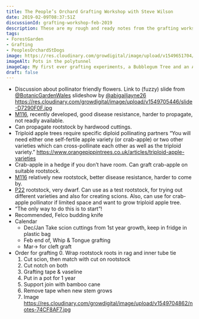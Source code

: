 ```yaml
---
title: The People’s Orchard Grafting Workshop with Steve Wilson
date: 2019-02-09T08:37:51Z
discussionId: grafting-workshop-feb-2019
description: These are my rough and ready notes from the grafting workshop for my personal consumption.
tags: 
- ForestGarden
- Grafting
- PeoplesOrchardStDogs
image: https://res.cloudinary.com/growdigital/image/upload/v1549651704/pots-CF5FDAA3.jpg
imageAlt: Pots in the polytunnel
imageCap: My first ever grafting experiments, a Bubblegum Tree and an Ashmead’s Kernel
draft: false
---
```


* Discussion about pollinator friendly flowers. Link to (fuzzy) slide from [@BotanicGardenWales](https://mobile.twitter.com/BotanicGardenWales) slideshow by [@abigailjayne26](https://mobile.twitter.com/@abigailjayne26) <https://res.cloudinary.com/growdigital/image/upload/v1549705446/slide-D7290F0F.jpg>
* [M116](https://www.orangepippintrees.co.uk/articles/rootstocks-for-apple-trees), recently developed, good disease resistance, harder to propagate, not readly available.
* Can propagate rootstock by hardwood cuttings.
* Triploid apple trees require specific diploid pollinating partners “You will need either one self-fertile apple variety (or crab-apple) or two other varieties which can cross-pollinate each other as well as the triploid variety.” <https://www.orangepippintrees.co.uk/articles/triploid-apple-varieties>
* Crab-apple in a hedge if you don’t have room. Can graft crab-apple on suitable rootstock.
* [M116](https://www.orangepippintrees.co.uk/articles/rootstocks-for-apple-trees) relatively new rootstock, better disease resistance, harder to come by.
* [P22](https://duckduckgo.com/?q=p22+rootstock) rootstock, very dwarf. Can use as a test rootstock, for trying out different varieties and also for creating scions. Also, can use for crab-apple pollinator if limited space and want to grow triploid apple tree.
* “The only way to do this is to start”!
* Recommended, Felco budding knife
* Calendar
  * Dec/Jan Take scion cuttings from 1st year growth, keep in fridge in plastic bag
  * Feb end of, Whip & Tongue grafting
  * Mar-> for cleft graft
* Order for grafting
  0. Wrap rootstock roots in rag and inner tube tie
  1. Cut scion, then match with cut on rootstock
  2. Cut notch on both
  3. Grafting tape & vaseline
  4. Put in a pot for 1 year
  5. Support join with bamboo cane
  6. Remove tape when new stem grows
  7. Image <https://res.cloudinary.com/growdigital/image/upload/v1549704862/notes-74CF8AF7.jpg>

